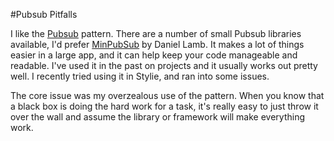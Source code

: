 #Pubsub Pitfalls

I like the [Pubsub](http://en.wikipedia.org/wiki/Publish%E2%80%93subscribe_pattern) pattern.  There are a number of small Pubsub libraries available, I'd prefer [MinPubSub](https://github.com/daniellmb/MinPubSub) by Daniel Lamb.  It makes a lot of things easier in a large app, and it can help keep your code manageable and readable.  I've used it in the past on projects and it usually works out pretty well.  I recently tried using it in Stylie, and ran into some issues.

The core issue was my overzealous use of the pattern.  When you know that a black box is doing the hard work for a task, it's really easy to just throw it over the wall and assume the library or framework will make everything work.